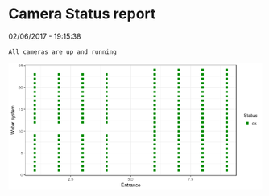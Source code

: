Camera Status report
================
02/06/2017 - 19:15:38

    All cameras are up and running

![](camreport_files/figure-markdown_github/unnamed-chunk-2-1.png)
